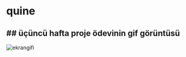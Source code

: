 # quine
## ## üçüncü hafta proje ödevinin gif görüntüsü
![ekrangifi](https://github.com/hanifebilgili/quine/blob/main/quinegif.gif)
